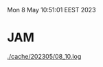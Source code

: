 Mon  8 May 10:51:01 EEST 2023
# JAM
<a href='./cache/202305/08_10.log'>./cache/202305/08_10.log</a>
